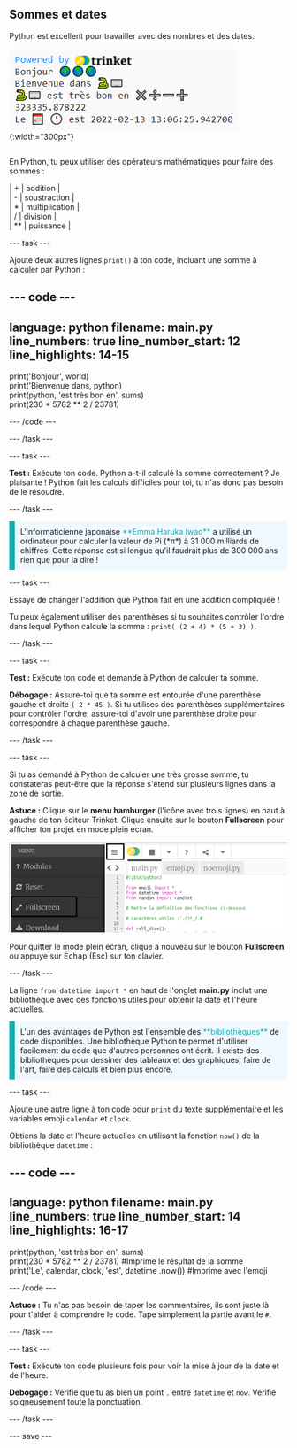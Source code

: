 ## Sommes et dates

<div style="display: flex; flex-wrap: wrap">
<div style="flex-basis: 200px; flex-grow: 1; margin-right: 15px;">
Python est excellent pour travailler avec des nombres et des dates.
</div>
<div>

![La zone de sortie avec cinq lignes imprimées montrant les nouvelles sorties de somme et de date actuelle.](images/sums_dates.png){:width="300px"}

</div>
</div>

En Python, tu peux utiliser des opérateurs mathématiques pour faire des sommes :

| + | addition |   
| - | soustraction |   
| * | multiplication |   
| / | division |   
| ** | puissance |

--- task ---

Ajoute deux autres lignes `print()` à ton code, incluant une somme à calculer par Python :

--- code ---
---
language: python filename: main.py line_numbers: true line_number_start: 12
line_highlights: 14-15
---

print('Bonjour', world)   
print('Bienvenue dans, python)   
print(python, 'est très bon en', sums)   
print(230 * 5782 ** 2 / 23781)

--- /code ---

--- /task ---

--- task ---

**Test :** Exécute ton code. Python a-t-il calculé la somme correctement ? Je plaisante ! Python fait les calculs difficiles pour toi, tu n'as donc pas besoin de le résoudre.

--- /task ---

<p style="border-left: solid; border-width:10px; border-color: #0faeb0; background-color: aliceblue; padding: 10px;">
L'informaticienne japonaise <span style="color: #0faeb0">**Emma Haruka Iwao**</span> a utilisé un ordinateur pour calculer la valeur de Pi (*π*) à 31 000 milliards de chiffres. Cette réponse est si longue qu'il faudrait plus de 300 000 ans rien que pour la dire ! 
</p>

--- task ---

Essaye de changer l'addition que Python fait en une addition compliquée !

Tu peux également utiliser des parenthèses si tu souhaites contrôler l'ordre dans lequel Python calcule la somme : `print( (2 + 4) * (5 + 3) )`.

--- /task ---

--- task ---

**Test :** Exécute ton code et demande à Python de calculer ta somme.

**Débogage :** Assure-toi que ta somme est entourée d'une parenthèse gauche et droite `( 2 * 45 )`. Si tu utilises des parenthèses supplémentaires pour contrôler l'ordre, assure-toi d'avoir une parenthèse droite pour correspondre à chaque parenthèse gauche.

--- /task ---

--- task ---

Si tu as demandé à Python de calculer une très grosse somme, tu constateras peut-être que la réponse s'étend sur plusieurs lignes dans la zone de sortie.

**Astuce :** Clique sur le **menu hamburger** (l'icône avec trois lignes) en haut à gauche de ton éditeur Trinket. Clique ensuite sur le bouton **Fullscreen** pour afficher ton projet en mode plein écran.

![L'éditeur Trinket avec le menu de gauche développé, via le menu hamburger, pour afficher l'option plein écran.](images/full_screen.png)

Pour quitter le mode plein écran, clique à nouveau sur le bouton **Fullscreen** ou appuye sur <kbd>Échap</kbd> (Esc) sur ton clavier.

--- /task ---

La ligne `from datetime import *` en haut de l'onglet **main.py** inclut une bibliothèque avec des fonctions utiles pour obtenir la date et l'heure actuelles.

<p style="border-left: solid; border-width:10px; border-color: #0faeb0; background-color: aliceblue; padding: 10px;">
L'un des avantages de Python est l'ensemble des <span style="color: #0faeb0">**bibliothèques**</span> de code disponibles. Une bibliothèque Python te permet d'utiliser facilement du code que d'autres personnes ont écrit. Il existe des bibliothèques pour dessiner des tableaux et des graphiques, faire de l'art, faire des calculs et bien plus encore.
</p>

--- task ---

Ajoute une autre ligne à ton code pour `print` du texte supplémentaire et les variables emoji `calendar` et `clock`.

Obtiens la date et l'heure actuelles en utilisant la fonction `now()` de la bibliothèque `datetime` :

--- code ---
---
language: python filename: main.py line_numbers: true line_number_start: 14
line_highlights: 16-17
---

print(python, 'est très bon en', sums)    
print(230 * 5782 ** 2 / 23781) #Imprime le résultat de la somme     
print('Le', calendar, clock, 'est', datetime .now()) #Imprime avec l'emoji

--- /code ---

**Astuce :** Tu n'as pas besoin de taper les commentaires, ils sont juste là pour t'aider à comprendre le code. Tape simplement la partie avant le `#`.

--- /task ---

--- task ---

**Test :** Exécute ton code plusieurs fois pour voir la mise à jour de la date et de l'heure.

**Debogage :** Vérifie que tu as bien un point `.` entre `datetime` et `now`. Vérifie soigneusement toute la ponctuation.

--- /task ---

--- save ---
